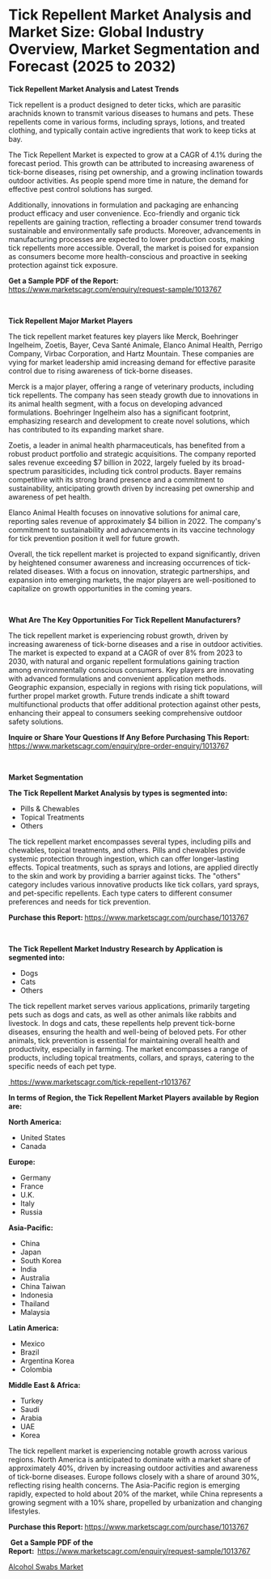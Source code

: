 <p><h1>Tick Repellent Market Analysis and Market Size: Global Industry Overview, Market Segmentation and Forecast (2025 to 2032)</h1></p><p><strong>Tick Repellent Market Analysis and Latest Trends</strong></p>
<p><p>Tick repellent is a product designed to deter ticks, which are parasitic arachnids known to transmit various diseases to humans and pets. These repellents come in various forms, including sprays, lotions, and treated clothing, and typically contain active ingredients that work to keep ticks at bay. </p><p>The Tick Repellent Market is expected to grow at a CAGR of 4.1% during the forecast period. This growth can be attributed to increasing awareness of tick-borne diseases, rising pet ownership, and a growing inclination towards outdoor activities. As people spend more time in nature, the demand for effective pest control solutions has surged. </p><p>Additionally, innovations in formulation and packaging are enhancing product efficacy and user convenience. Eco-friendly and organic tick repellents are gaining traction, reflecting a broader consumer trend towards sustainable and environmentally safe products. Moreover, advancements in manufacturing processes are expected to lower production costs, making tick repellents more accessible. Overall, the market is poised for expansion as consumers become more health-conscious and proactive in seeking protection against tick exposure.</p></p>
<p><strong>Get a Sample PDF of the Report:&nbsp;</strong> <a href="https://www.marketscagr.com/enquiry/request-sample/1013767?utm_campaign=1869&utm_medium=2&utm_source=Github&utm_content=ia&utm_term=08022025&utm_id=tick-repellent">https://www.marketscagr.com/enquiry/request-sample/1013767</a></p>
<p>&nbsp;</p>
<p><strong>Tick Repellent Major Market Players</strong></p>
<p><p>The tick repellent market features key players like Merck, Boehringer Ingelheim, Zoetis, Bayer, Ceva Santé Animale, Elanco Animal Health, Perrigo Company, Virbac Corporation, and Hartz Mountain. These companies are vying for market leadership amid increasing demand for effective parasite control due to rising awareness of tick-borne diseases.</p><p>Merck is a major player, offering a range of veterinary products, including tick repellents. The company has seen steady growth due to innovations in its animal health segment, with a focus on developing advanced formulations. Boehringer Ingelheim also has a significant footprint, emphasizing research and development to create novel solutions, which has contributed to its expanding market share.</p><p>Zoetis, a leader in animal health pharmaceuticals, has benefited from a robust product portfolio and strategic acquisitions. The company reported sales revenue exceeding $7 billion in 2022, largely fueled by its broad-spectrum parasiticides, including tick control products. Bayer remains competitive with its strong brand presence and a commitment to sustainability, anticipating growth driven by increasing pet ownership and awareness of pet health.</p><p>Elanco Animal Health focuses on innovative solutions for animal care, reporting sales revenue of approximately $4 billion in 2022. The company's commitment to sustainability and advancements in its vaccine technology for tick prevention position it well for future growth.</p><p>Overall, the tick repellent market is projected to expand significantly, driven by heightened consumer awareness and increasing occurrences of tick-related diseases. With a focus on innovation, strategic partnerships, and expansion into emerging markets, the major players are well-positioned to capitalize on growth opportunities in the coming years.</p></p>
<p>&nbsp;</p>
<p><strong>What Are The Key Opportunities For Tick Repellent Manufacturers?</strong></p>
<p><p>The tick repellent market is experiencing robust growth, driven by increasing awareness of tick-borne diseases and a rise in outdoor activities. The market is expected to expand at a CAGR of over 8% from 2023 to 2030, with natural and organic repellent formulations gaining traction among environmentally conscious consumers. Key players are innovating with advanced formulations and convenient application methods. Geographic expansion, especially in regions with rising tick populations, will further propel market growth. Future trends indicate a shift toward multifunctional products that offer additional protection against other pests, enhancing their appeal to consumers seeking comprehensive outdoor safety solutions.</p></p>
<p><strong>Inquire or Share Your Questions If Any Before Purchasing This Report:</strong> <a href="https://www.marketscagr.com/enquiry/pre-order-enquiry/1013767?utm_campaign=1869&utm_medium=2&utm_source=Github&utm_content=ia&utm_term=08022025&utm_id=tick-repellent">https://www.marketscagr.com/enquiry/pre-order-enquiry/1013767</a></p>
<p>&nbsp;</p>
<p><strong>Market Segmentation</strong></p>
<p><strong>The Tick Repellent Market Analysis by types is segmented into:</strong></p>
<p><ul><li>Pills & Chewables</li><li>Topical Treatments</li><li>Others</li></ul></p>
<p><p>The tick repellent market encompasses several types, including pills and chewables, topical treatments, and others. Pills and chewables provide systemic protection through ingestion, which can offer longer-lasting effects. Topical treatments, such as sprays and lotions, are applied directly to the skin and work by providing a barrier against ticks. The "others" category includes various innovative products like tick collars, yard sprays, and pet-specific repellents. Each type caters to different consumer preferences and needs for tick prevention.</p></p>
<p><strong>Purchase this Report:&nbsp;</strong><a href="https://www.marketscagr.com/purchase/1013767?utm_campaign=1869&utm_medium=2&utm_source=Github&utm_content=ia&utm_term=08022025&utm_id=tick-repellent">https://www.marketscagr.com/purchase/1013767</a></p>
<p>&nbsp;</p>
<p><strong>The Tick Repellent Market Industry Research by Application is segmented into:</strong></p>
<p><ul><li>Dogs</li><li>Cats</li><li>Others</li></ul></p>
<p><p>The tick repellent market serves various applications, primarily targeting pets such as dogs and cats, as well as other animals like rabbits and livestock. In dogs and cats, these repellents help prevent tick-borne diseases, ensuring the health and well-being of beloved pets. For other animals, tick prevention is essential for maintaining overall health and productivity, especially in farming. The market encompasses a range of products, including topical treatments, collars, and sprays, catering to the specific needs of each pet type.</p></p>
<p><a href="https://www.marketscagr.com/tick-repellent-r1013767?utm_campaign=1869&utm_medium=2&utm_source=Github&utm_content=ia&utm_term=08022025&utm_id=tick-repellent">&nbsp;https://www.marketscagr.com/tick-repellent-r1013767</a></p>
<p><strong>In terms of Region, the Tick Repellent Market Players available by Region are:</strong></p>
<p>
    <p> <strong> North America: </strong>
        <ul>
            <li>United States</li>
            <li>Canada</li>
        </ul>
        </p> 
    <p> <strong> Europe: </strong>
        <ul>
            <li>Germany</li>
            <li>France</li>
            <li>U.K.</li>
            <li>Italy</li>
            <li>Russia</li>
        </ul>
        </p> 
    <p> <strong> Asia-Pacific: </strong>
        <ul>
            <li>China</li>
            <li>Japan</li>
            <li>South Korea</li>
            <li>India</li>
            <li>Australia</li>
            <li>China Taiwan</li>
            <li>Indonesia</li>
            <li>Thailand</li>
            <li>Malaysia</li>
        </ul>
        </p> 
    <p> <strong> Latin America: </strong>
        <ul>
            <li>Mexico</li>
            <li>Brazil</li>
            <li>Argentina Korea</li>
            <li>Colombia</li>
        </ul>
        </p> 
    <p> <strong> Middle East & Africa: </strong>
        <ul>
            <li>Turkey</li>
            <li>Saudi</li>
            <li>Arabia</li>
            <li>UAE</li>
            <li>Korea</li>
        </ul>
    </p>
    </p>
<p><p>The tick repellent market is experiencing notable growth across various regions. North America is anticipated to dominate with a market share of approximately 40%, driven by increasing outdoor activities and awareness of tick-borne diseases. Europe follows closely with a share of around 30%, reflecting rising health concerns. The Asia-Pacific region is emerging rapidly, expected to hold about 20% of the market, while China represents a growing segment with a 10% share, propelled by urbanization and changing lifestyles.</p></p>
<p><strong>Purchase this Report: </strong><a href="https://www.marketscagr.com/purchase/1013767?utm_campaign=1869&utm_medium=2&utm_source=Github&utm_content=ia&utm_term=08022025&utm_id=tick-repellent">https://www.marketscagr.com/purchase/1013767</a></p>
<p>&nbsp;<strong>Get a Sample PDF of the Report:&nbsp;&nbsp;</strong><a href="https://www.marketscagr.com/enquiry/request-sample/1013767?utm_campaign=1869&utm_medium=2&utm_source=Github&utm_content=ia&utm_term=08022025&utm_id=tick-repellent">https://www.marketscagr.com/enquiry/request-sample/1013767</a></p>
<p><strong></strong></p>
<p><p><a href="https://github.com/provorikovar/Market-Research-Report-List-7/blob/main/alcohol-swabs-market.md?utm_campaign=1869&utm_medium=2&utm_source=Github&utm_content=ia&utm_term=08022025&utm_id=tick-repellent">Alcohol Swabs Market</a></p></p>